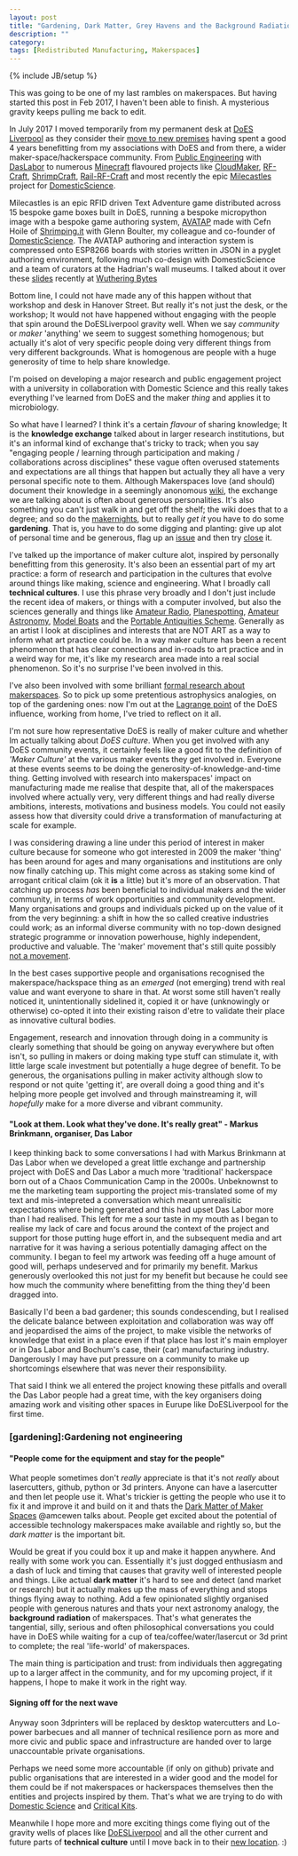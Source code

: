 ```yaml
---
layout: post
title: "Gardening, Dark Matter, Grey Havens and the Background Radiation of Maker/Hack spaces"
description: ""
category: 
tags: [Redistributed Manufacturing, Makerspaces]
---
```

{% include JB/setup %}

This was going to be one of my last rambles on makerspaces. But having started this post in Feb 2017, I haven't been able to finish. A mysterious gravity keeps pulling me back to edit.

In July 2017 I moved temporarily from my permanent desk at [DoES Liverpool](http://doesliverpool.com) as they consider their [move to new premises](https://doesliverpool.com/business/does-liverpool-wants-to-move/) having spent a good 4 years benefitting from my associations with DoES and from there, a wider maker-space/hackerspace community. From [Public Engineering](http://cheapjack.github.io/2014/06/18/publicengineering-is-a-response-to-bochum-in-the) with [DasLabor](https://wiki.das-labor.org) to numerous [Minecraft](http://cheapjack.github.io/EverythingMinecraft) flavoured projects like [CloudMaker](http://github.com/cheapjack/CloudMaker/), [RF-Craft](http://github.com/cheapjack/RF-Craft), [ShrimpCraft](https://github.com/cheapjack/ShrimpCraft), [Rail-RF-Craft](https://github.com/cheapjack/RF-Rail-Craft) and most recently the epic [Milecastles](http://milecastles.uk) project for [DomesticScience](http://domesticscience.org.uk).

Milecastles is an epic RFID driven Text Adventure game distributed across 15 bespoke game boxes built in DoES, running a bespoke micropython image with a bespoke game authoring system, [AVATAP](http://github.com/cefn/avatap) made with Cefn Hoile of [Shrimping.it](http://shrimping.it) with Glenn Boulter, my colleague and co-founder of [DomesticScience](http://domesticscience.org.uk). The AVATAP authoring and interaction system is compressed onto ESP8266 boards with stories
written in JSON in a pyglet authoring environment, following much co-design with DomesticScience and a team of curators at the Hadrian's wall museums. I talked about it over these [slides](http://slides.com/cheapjack/inf) recently at [Wuthering Bytes](http://www.wutheringbytes.com/)
 
Bottom line, I could not have made any of this happen without that workshop and desk in Hanover Street. But really it's not just the desk, or the workshop; It would not have happened without engaging with the people that spin around the DoESLiverpool gravity well. When we say *community* or *maker* 'anything' we seem to suggest something homogenous; but actually it's alot of very specific people doing very different things from very different backgrounds. What is homogenous are people with a huge generosity of time to help share knowledge.

I'm poised on developing a major research and public engagement project with a university in collaboration with Domestic Science and this really takes everything I've learned from DoES and the maker *thing* and applies it to microbiology. 

So what have I learned? I think it's a certain *flavour* of sharing knowledge; It is the **knowledge exchange** talked about in larger research institutions, but it's an informal kind of exchange that's tricky to track; when you say "engaging people / learning through participation and making / collaborations across disciplines" these vague often overused statements and expectations are all things that happen but actually they all have a very personal specific note to them. Although Makerspaces love (and should) document their knowledge in a seemingly anonomous [wiki](https://github.com/DoESLiverpool/wiki/wiki/), the exchange we are talking about is often about generous personalities. It's also something you can't just walk in and get off the shelf; the wiki does that to a degree; and so do the [makernights](https://github.com/DoESLiverpool/wiki/wiki/Maker-night), but to really *get it* you have to do some **gardening**. That is, you have to do some digging and planting: give up alot of personal time and be generous, flag up an [issue](https://github.com/DoESLiverpool/somebody-should/issues) and then try [close](https://github.com/DoESLiverpool/somebody-should/issues/479) it.

I've talked up the importance of maker culture alot, inspired by personally benefitting from this generosity. It's also been an essential part of my art practice: a form of research and participation in the cultures that evolve around things like making, science and engineering. What I broadly call **technical cultures**. I use this phrase very broadly and I don't just include the recent idea of makers, or things with a computer involved, but also the sciences generally and things like [Amateur Radio](http://slyrabbit.net/cq-cq-this-is-gb2wcr-calling-cq/), [Planespotting](http://cheapjack.github.io/ViewingArea), [Amateur Astronomy](http://cheapjack.github.io/2012/11/21/astroturf), [Model Boats](http://www.runcornmodelboats.co.uk) and the [Portable Antiquities Scheme](http://www.finds.org.uk). Generally as an artist I look at disciplines and interests that are NOT ART as a way to inform what art practice could be. In a way maker culture has been a recent phenomenon that has clear connections and in-roads to art practice and in a weird way for me, it's like my research area made into a real social phenomenon. So it's no surprise I've been involved in this. 

I've also been involved with some brilliant [formal research about makerspaces](http://futuremakespaces.rca.ac.uk/). So to pick up some pretentious astrophysics analogies, on top of the gardening ones: now I'm out at the [Lagrange point](https://en.wikipedia.org/wiki/Lagrangian_point) of the DoES influence, working from home, I've tried to reflect on it all.

I'm not sure how representative DoES is really of maker culture and whether Im actually talking about *DoES culture*. When you get involved with any DoES community events, it certainly feels like a good fit to the definition of *'Maker Culture'* at the various maker events they get involved in. Everyone at these events seems to be doing the generosity-of-knowledge-and-time thing. Getting involved with research into makerspaces' impact on manufacturing made me realise that despite that, all of the makerspaces involved where actually very, very different things and had really diverse ambitions, interests, motivations and business models. You could not easily assess how that diversity could drive a transformation of manufacturing at scale for example. 

I was considering drawing a line under this period of interest in maker culture because for someone who got interested in 2009 the maker 'thing' has been around for ages and many organisations and institutions are only now finally catching up. This might come across as staking some kind of arrogant critical claim (ok it **is** a little) but it's more of an observation. That catching up process *has* been beneficial to individual makers and the wider community, in terms of work opportunities and community development. Many organisations and groups and individuals picked up on the value of it from the very beginning: a shift in how the so called creative industries could work; as an informal diverse community with no top-down designed strategic programme or innovation powerhouse, highly independent, productive and valuable. The 'maker' movement that's still quite possibly [not a movement](https://twitter.com/amcewen/status/811342328166227968). 

In the best cases supportive people and organisations recognised the makerspace/hackspace thing as an *emerged* (not emerging) trend with real value and want everyone to share in that. At worst some still haven't really noticed it, unintentionally sidelined it, copied it or have (unknowingly or otherwise) co-opted it into their existing raison d'etre to validate their place as innovative cultural bodies.

Engagement, research and innovation through doing in a community is clearly something that should be going on anyway everywhere but often isn't, so pulling in makers or doing making type stuff can stimulate it, with little large scale investment but potentially a huge degree of benefit. To be generous, the organisations pulling in maker activity although slow to respond or not quite 'getting it', are overall doing a good thing and it's helping more people get involved and through mainstreaming it, will *hopefully* make for a more diverse and vibrant community.

#### "Look at them. Look what they've done. It's really great" - Markus Brinkmann, organiser, Das Labor

I keep thinking back to some conversations I had with Markus Brinkmann at Das Labor when we developed a great little exchange and partnership project with DoES and Das Labor a much more 'traditional' hackerspace born out of a Chaos Communication Camp in the 2000s. Unbeknownst to me the marketing team supporting the project mis-translated some of my text and mis-intepreted a conversation which meant unrealisitic expectations where being generated and this had upset Das Labor more than I had realised. This left for me a sour taste in my mouth as I began to realise my lack of care and focus around the context of the project and support for those putting huge effort in, and the subsequent media and art narrative for it was having a serious potentially damaging affect on the community. I began to feel my artwork was feeding off a huge amount of good will, perhaps undeserved and for primarily my benefit. Markus generously overlooked this not just for my benefit but because he could see how much the community where benefitting from the thing they'd been dragged into.

Basically I'd been a bad gardener; this sounds condescending, but I realised the delicate balance between exploitation and collaboration was way off and jeopardised the aims of the project, to make visible the networks of knowledge that exist in a place even if that place has lost it's main employer or in Das Labor and Bochum's case, their (car) manufacturing industry. Dangerously I may have put pressure on a community to make up shortcomings elsewhere that was never their responsibility.

That said I think we all entered the project knowing these pitfalls and overall the Das Labor people had a great time, with the key organisers doing amazing work and visiting other spaces in Eurupe like DoESLiverpool for the first time.

### [gardening]:Gardening not engineering

#### "People come for the equipment and stay for the people"

What people sometimes don't *really* appreciate is that it's not *really* about lasercutters, github, python or 3d printers. Anyone can have a lasercutter and then let people use it. What's trickier is getting the people who use it to fix it and improve it and build on it and thats the [Dark Matter of Maker Spaces](https://doesliverpool.com/slides/future-makespaces-talk-the-dark-matter-of-makerspaces/) @amcewen talks about. People get excited about the potential of accessible technology makerspaces make available and rightly so, but the *dark matter* is the important bit.

Would be great if you could box it up and make it happen anywhere. And really with some work you can. Essentially it's just dogged enthusiasm and a dash of luck and timing that causes that gravity well of interested people and things. Like actual **dark matter** it's hard to see and detect (and market or research) but it actually makes up the mass of everything and stops things flying away to nothing. Add a few opinionated slightly organised people with generous natures and thats your next astronomy analogy, the **background radiation** of makerspaces. That's what generates the tangential, silly, serious and often philosophical conversations you could have in DoES while waiting for a cup of tea/coffee/water/lasercut or 3d print to complete; the real 'life-world' of makerspaces. 

The main thing is participation and trust: from individuals then aggregating up to a larger affect in the community, and for my upcoming project, if it happens, I hope to make it work in the right way. 

#### Signing off for the next wave

Anyway soon 3dprinters will be replaced by desktop watercutters and Lo-power barbecues and all manner of technical resilience porn as more and more civic and public space and infrastructure are handed over to large unaccountable private organisations.

Perhaps we need some more accountable (if only on github) private and public organisations that are interested in a wider good and the model for them could be if not makerspaces or hackerspaces themselves then the entities and projects inspired by them. That's what we are trying to do with [Domestic Science](http://domesticscience.org.uk) and [Critical Kits](http://domesticscience.org.uk/data/heroes.html).

Meanwhile I hope more and more exciting things come flying out of the gravity wells of places like [DoESLiverpool](http://doesliverpool.com) and all the other current and future parts of **technical culture** until I move back in to their [new location](https://doesliverpool.com/press-releases/is-does-liverpool-moving/). :) 

